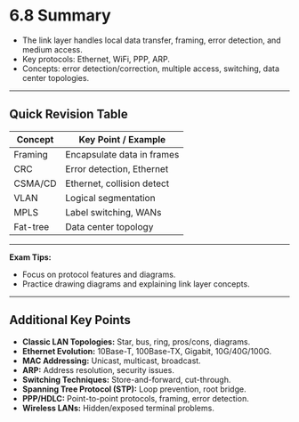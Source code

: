 # 6.8 Summary

- The link layer handles local data transfer, framing, error detection, and medium access.
- Key protocols: Ethernet, WiFi, PPP, ARP.
- Concepts: error detection/correction, multiple access, switching, data center topologies.

---

## Quick Revision Table
| Concept      | Key Point / Example         |
|--------------|----------------------------|
| Framing      | Encapsulate data in frames |
| CRC          | Error detection, Ethernet  |
| CSMA/CD      | Ethernet, collision detect |
| VLAN         | Logical segmentation       |
| MPLS         | Label switching, WANs      |
| Fat-tree     | Data center topology       |

---

**Exam Tips:**
- Focus on protocol features and diagrams.
- Practice drawing diagrams and explaining link layer concepts.

---

## Additional Key Points
- **Classic LAN Topologies:** Star, bus, ring, pros/cons, diagrams.
- **Ethernet Evolution:** 10Base-T, 100Base-TX, Gigabit, 10G/40G/100G.
- **MAC Addressing:** Unicast, multicast, broadcast.
- **ARP:** Address resolution, security issues.
- **Switching Techniques:** Store-and-forward, cut-through.
- **Spanning Tree Protocol (STP):** Loop prevention, root bridge.
- **PPP/HDLC:** Point-to-point protocols, framing, error detection.
- **Wireless LANs:** Hidden/exposed terminal problems. 
